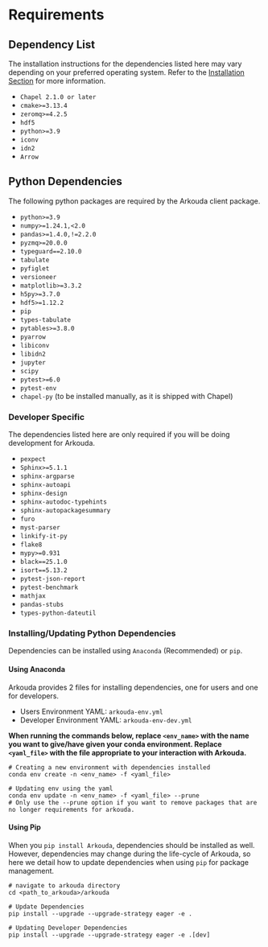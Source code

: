 # Requirements

## Dependency List

The installation instructions for the dependencies listed here may vary depending on your preferred operating system. Refer to the [Installation Section](install_menu.rst) for more information.

- ``Chapel 2.1.0 or later``
- `cmake>=3.13.4`
- `zeromq>=4.2.5`
- `hdf5`
- `python>=3.9`
- `iconv`
- `idn2`
- `Arrow`

## Python Dependencies

The following python packages are required by the Arkouda client package.

- `python>=3.9`
- `numpy>=1.24.1,<2.0`
- `pandas>=1.4.0,!=2.2.0`
- `pyzmq>=20.0.0`
- `typeguard==2.10.0`
- `tabulate`
- `pyfiglet`
- `versioneer`
- `matplotlib>=3.3.2`
- `h5py>=3.7.0`
- `hdf5>=1.12.2`
- `pip`
- `types-tabulate`
- `pytables>=3.8.0`
- `pyarrow`
- `libiconv`
- `libidn2`
- `jupyter`
- `scipy`
- `pytest>=6.0`
- `pytest-env`
- `chapel-py` (to be installed manually, as it is shipped with Chapel)

### Developer Specific

The dependencies listed here are only required if you will be doing development for Arkouda.

- `pexpect`
- `Sphinx>=5.1.1`
- `sphinx-argparse`
- `sphinx-autoapi`
- `sphinx-design`
- `sphinx-autodoc-typehints`
- `sphinx-autopackagesummary`
- `furo`
- `myst-parser`
- `linkify-it-py`
- `flake8`
- `mypy>=0.931`
- `black==25.1.0`
- `isort==5.13.2`
- `pytest-json-report`
- `pytest-benchmark`
- `mathjax`
- `pandas-stubs`
- `types-python-dateutil`

### Installing/Updating Python Dependencies

Dependencies can be installed using `Anaconda` (Recommended) or `pip`. 

#### Using Anaconda

Arkouda provides 2 files for installing dependencies, one for users and one for developers. 

- Users Environment YAML: `arkouda-env.yml`
- Developer Environment YAML: `arkouda-env-dev.yml`

**When running the commands below, replace `<env_name>` with the name you want to give/have given your conda environment.
Replace `<yaml_file>` with the file appropriate to your interaction with Arkouda.**

```commandline
# Creating a new environment with dependencies installed
conda env create -n <env_name> -f <yaml_file>

# Updating env using the yaml 
conda env update -n <env_name> -f <yaml_file> --prune 
# Only use the --prune option if you want to remove packages that are no longer requirements for arkouda.
```

#### Using Pip

When you `pip install Arkouda`, dependencies should be installed as well. However, dependencies
may change during the life-cycle of Arkouda, so here we detail how to update dependencies when using `pip` for package management.

```commandline
# navigate to arkouda directory
cd <path_to_arkouda>/arkouda

# Update Dependencies
pip install --upgrade --upgrade-strategy eager -e .

# Updating Developer Dependencies
pip install --upgrade --upgrade-strategy eager -e .[dev]
```
